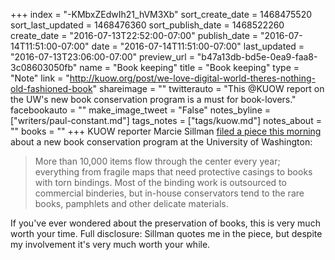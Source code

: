 +++
index = "-KMbxZEdwIh21_hVM3Xb"
sort_create_date = 1468475520
sort_last_updated = 1468476360
sort_publish_date = 1468522260
create_date = "2016-07-13T22:52:00-07:00"
publish_date = "2016-07-14T11:51:00-07:00"
date = "2016-07-14T11:51:00-07:00"
last_updated = "2016-07-13T23:06:00-07:00"
preview_url = "b47a13db-bd5e-0ea9-faa8-3c08603050fb"
name = "Book keeping"
title = "Book keeping"
type = "Note"
link = "http://kuow.org/post/we-love-digital-world-theres-nothing-old-fashioned-book"
shareimage = ""
twitterauto = "This @KUOW report on the UW's new book conservation program is a must for book-lovers."
facebookauto = ""
make_image_tweet = "False"
notes_byline = ["writers/paul-constant.md"]
tags_notes = ["tags/kuow.md"]
notes_about = ""
books = ""
+++
KUOW reporter Marcie Sillman [filed a piece this morning](http://kuow.org/post/we-love-digital-world-theres-nothing-old-fashioned-book) about a new book conservation program at the University of Washington:

<blockquote>More than 10,000 items flow through the center every year; everything from fragile maps that need protective casings to books with torn bindings. Most of the binding work is outsourced to commercial binderies, but in-house conservators tend to the rare books, pamphlets and other delicate materials.</blockquote>

If you've ever wondered about the preservation of books, this is very much worth your time. Full disclosure: Sillman quotes me in the piece, but despite my involvement it's very much worth your while.
